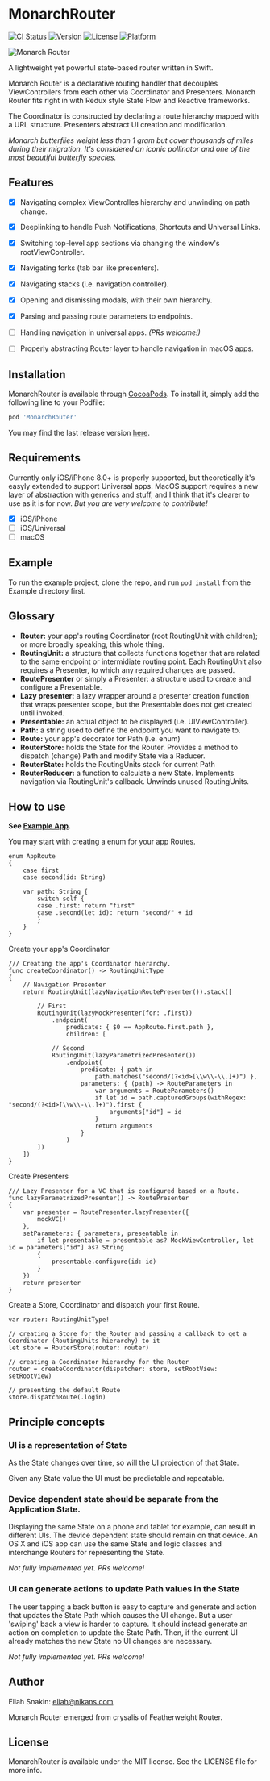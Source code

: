# MonarchRouter

[![CI Status](https://img.shields.io/travis/nikans/MonarchRouter.svg?style=flat)](https://travis-ci.org/nikans/MonarchRouter)
[![Version](https://img.shields.io/cocoapods/v/MonarchRouter.svg?style=flat)](https://cocoapods.org/pods/MonarchRouter)
[![License](https://img.shields.io/cocoapods/l/MonarchRouter.svg?style=flat)](https://cocoapods.org/pods/MonarchRouter)
[![Platform](https://img.shields.io/cocoapods/p/MonarchRouter.svg?style=flat)](https://cocoapods.org/pods/MonarchRouter)

![Monarch Router](https://github.com/nikans/MonarchRouter/blob/master/Media/logo@2x.png)

A lightweight yet powerful state-based router written in Swift. 

Monarch Router is a declarative routing handler that decouples ViewControllers from each other via Coordinator and Presenters. Monarch Router fits right in with Redux style State Flow and Reactive frameworks.

The Coordinator is constructed by declaring a route hierarchy mapped with a URL structure. Presenters abstract UI creation and modification.

*Monarch butterflies weight less than 1 gram but cover thousands of miles during their migration. It's considered an iconic pollinator and one of the most beautiful butterfly species.*


## Features

- [x] Navigating complex ViewControlles hierarchy and unwinding on path change.
- [x] Deeplinking to handle Push Notifications, Shortcuts and Universal Links.
- [x] Switching top-level app sections via changing the window's rootViewController.
- [x] Navigating forks (tab bar like presenters).
- [x] Navigating stacks (i.e. navigation controller).
- [x] Opening and dismissing modals, with their own hierarchy.
- [x] Parsing and passing route parameters to endpoints.
- [ ] Handling navigation in universal apps. *(PRs welcome!)*
- [ ] Properly abstracting Router layer to handle navigation in macOS apps.


## Installation

MonarchRouter is available through [CocoaPods](https://cocoapods.org). To install
it, simply add the following line to your Podfile:

```ruby
pod 'MonarchRouter'
```

You may find the last release version [here](https://github.com/nikans/MonarchRouter/releases).


## Requirements

Currently only iOS/iPhone 8.0+ is properly supported, but theoretically it's easyly extended to support Universal apps. MacOS support requires a new layer of abstraction with generics and stuff, and I think that it's clearer to use as it is for now. *But you are very welcome to contribute!*

- [x] iOS/iPhone
- [ ] iOS/Universal
- [ ] macOS

## Example

To run the example project, clone the repo, and run `pod install` from the Example directory first.


## Glossary

- **Router:** your app's routing Coordinator (root RoutingUnit with children); or more broadly speaking, this whole thing. 
- **RoutingUnit:** a structure that collects functions together that are related to the same endpoint or intermidiate routing point. Each RoutingUnit also requires a Presenter, to which any required changes are passed.
- **RoutePresenter** or simply a Presenter: a structure used to create and configure a Presentable.
- **Lazy presenter:** a lazy wrapper around a presenter creation function that wraps presenter scope, but the Presentable does not get created until invoked.
- **Presentable:** an actual object to be displayed (i.e. UIViewController).
- **Path:** a string used to define the endpoint you want to navigate to.
- **Route:** your app's decorator for Path (i.e. enum)
- **RouterStore:** holds the State for the Router. Provides a method to dispatch (change) Path and modify State via a Reducer.
- **RouterState:** holds the RoutingUnits stack for current Path
- **RouterReducer:** a function to calculate a new State. Implements navigation via RoutingUnit's callback. Unwinds unused RoutingUnits.


## How to use

**See [Example App](https://github.com/nikans/MonarchRouter/tree/master/Example).**

You may start with creating a enum for your app Routes.

```
enum AppRoute
{
    case first
    case second(id: String)
    
    var path: String {
        switch self {
        case .first: return "first" 
        case .second(let id): return "second/" + id
        }
    }
}
```

Create your app's Coordinator

```
/// Creating the app's Coordinator hierarchy.
func createCoordinator() -> RoutingUnitType
{
    // Navigation Presenter
    return RoutingUnit(lazyNavigationRoutePresenter()).stack([
        
        // First
        RoutingUnit(lazyMockPresenter(for: .first))
            .endpoint(
                predicate: { $0 == AppRoute.first.path },
                children: [
            
            // Second
            RoutingUnit(lazyParametrizedPresenter())
                .endpoint(
                    predicate: { path in
                        path.matches("second/(?<id>[\\w\\-\\.]+)") },
                    parameters: { (path) -> RouteParameters in
                        var arguments = RouteParameters()
                        if let id = path.capturedGroups(withRegex: "second/(?<id>[\\w\\-\\.]+)").first { 
                            arguments["id"] = id 
                        }
                        return arguments
                    }
                )
        ])
    ])
}
```

Create Presenters

```
/// Lazy Presenter for a VC that is configured based on a Route.
func lazyParametrizedPresenter() -> RoutePresenter
{
    var presenter = RoutePresenter.lazyPresenter({
        mockVC()
    },
    setParameters: { parameters, presentable in
        if let presentable = presentable as? MockViewController, let id = parameters["id"] as? String
        {
            presentable.configure(id: id)
        }
    })
    return presenter
}
```

Create a Store, Coordinator and dispatch your first Route.

```
var router: RoutingUnitType!
    
// creating a Store for the Router and passing a callback to get a Coordinator (RoutingUnits hierarchy) to it
let store = RouterStore(router: router)

// creating a Coordinator hierarchy for the Router
router = createCoordinator(dispatcher: store, setRootView: setRootView)

// presenting the default Route
store.dispatchRoute(.login)
```


## Principle concepts

### UI is a representation of State

As the State changes over time, so will the UI projection of that State.

Given any State value the UI must be predictable and repeatable.

### Device dependent state should be separate from the Application State.

Displaying the same State on a phone and tablet for example, can result in different UIs. The device dependent state should remain on that device. An OS X and iOS app can use the same State and logic classes and interchange Routers for representing the State.

*Not fully implemented yet. PRs welcome!*

### UI can generate actions to update Path values in the State

The user tapping a back button is easy to capture and generate and action that updates the State Path which causes the UI change. But a user 'swiping' back a view is harder to capture. It should instead generate an action on completion to update the State Path. Then, if the current UI already matches the new State no UI changes are necessary.

*Not fully implemented yet. PRs welcome!*


## Author

Eliah Snakin: eliah@nikans.com

Monarch Router emerged from crysalis of Featherweight Router.

## License

MonarchRouter is available under the MIT license. See the LICENSE file for more info.
